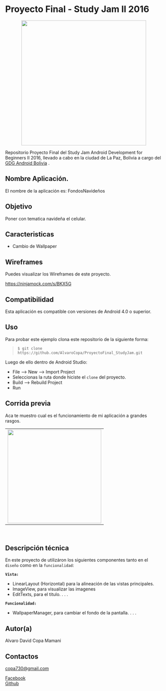 Proyecto Final - Study Jam II 2016
===
<div align="center">
    <center>
        <img src="http://developerstudyjams.com/images/masthead.png" width="400px"/>
    </center>
</div>

Repositorio Proyecto Final del Study Jam Android Development for Beginners II 2016, llevado a cabo en la ciudad de La Paz, Bolivia a cargo del <a target="_blank" href="http://www.gdg.androidbolivia.com">GDG Android Bolivia</a> .

Nombre Aplicación.
---
El nombre de la aplicación es: FondosNavideños

Objetivo
---
Poner con tematica navideña el celular.

Caracteristicas
---
* Cambio de Wallpaper

Wireframes
---
Puedes visualizar los Wireframes de este proyecto.

https://ninjamock.com/s/BKX5G

Compatibilidad
---
Esta aplicación es compatible con versiones de Android 4.0 o superior.

Uso
---------
Para probar este ejemplo clona este repositorio de la siguiente forma:
>
>     $ git clone https://github.com/AlvaroCopa/ProyectoFinal_StudyJam.git

Luego de ello dentro de Android Studio:

* File --> New --> Import Project 
* Seleccionas la ruta donde hiciste el `clone` del proyecto.
* Build --> Rebuild Project
* Run 

Corrida previa
---
Aca te muestro cual es el funcionamiento de mi aplicación a grandes rasgos.
<div align="center">
    <center>
        <table border="0">
            <tr>
                <td><img src="/img/demo.gif" width="300"></td>
            </tr>
        </table>
    </center>
</div>
<br>

Descripción técnica
---
En este proyecto de utilizáron los siguientes componentes tanto en el `diseño` como en la `funcionalidad`:

**`Vista:`**
* LinearLayout (Horizontal) para la alineación de las vistas principales.
* ImageView, para visualizar las imagenes
* EditTexts, para el titulo.
.
.
.

**`Funcionalidad:`**
* WallpaperManager, para cambiar el fondo de la pantalla.
.
.
.

Autor(a)
---
Alvaro David Copa Mamani

Contactos
---
copa730@gmail.com

[Facebook](https://www.facebook.com/alvarodavid.copamamani) <br>
[Github](https://github.com/AlvaroCopa)<br>
